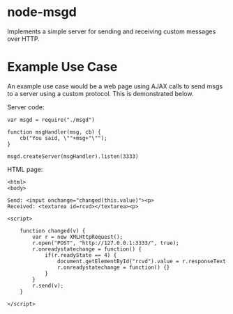 
# node-msgd

Implements a simple server for sending and receiving custom messages over HTTP.


# Example Use Case

An example use case would be a web page using AJAX calls to send msgs to a
server using a custom protocol.
This is demonstrated below.

Server code:

	var msgd = require("./msgd")

	function msgHandler(msg, cb) {
		cb("You said, \""+msg+"\"");
	}

	msgd.createServer(msgHandler).listen(3333)


HTML page:

	<html>
	<body>

	Send: <input onchange="changed(this.value)"><p>
	Received: <textarea id=rcvd></textarea><p>

	<script>

		function changed(v) {
			var r = new XMLHttpRequest();
			r.open("POST", "http://127.0.0.1:3333/", true);
			r.onreadystatechange = function() {
				if(r.readyState == 4) {
					document.getElementById("rcvd").value = r.responseText
					r.onreadystatechange = function() {}
				}
			}
			r.send(v);
		}

	</script>

